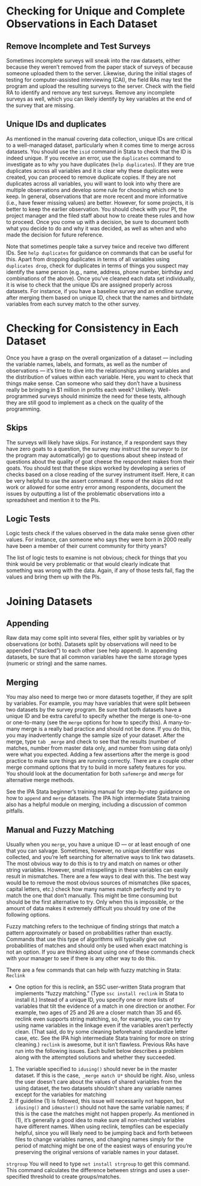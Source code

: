 # Checking for Unique and Complete Observations in Each Dataset
## Remove Incomplete and Test Surveys
Sometimes incomplete surveys will sneak into the raw datasets, either because they weren’t removed from the paper stack of surveys of because someone uploaded them to the server. Likewise, during the initial stages of testing for computer-assisted interviewing (CAI), the field RAs may test the program and upload the resulting surveys to the server. Check with the field RA to identify and remove any test surveys. Remove any incomplete surveys as well, which you can likely identify by key variables at the end of the survey that are missing.
## Unique IDs and duplicates
As mentioned in the manual covering data collection, unique IDs are critical to a well-managed dataset, particularly when it comes time to merge across datasets. You should use the `isid` command in Stata to check that the ID is indeed unique. If you receive an error, use the `duplicates` command to investigate as to why you have duplicates (`help duplicates`). If they are true duplicates across all variables and it is clear why these duplicates were created, you can proceed to remove duplicate copies. If they are not duplicates across all variables, you will want to look into why there are multiple observations and develop some rule for choosing which one to keep. In general, observations that are more recent and more informative (i.e., have fewer missing values) are better. However, for some projects, it is better to keep the earlier observation. You should check with your PI, the project manager and the filed staff about how to create these rules and how to proceed.  Once you come up with a decision, be sure to document both what you decide to do and why it was decided, as well as when and who made the decision for future reference.

Note that sometimes people take a survey twice and receive two different IDs. See `help duplicates` for guidance on commands that can be useful for this. Apart from dropping duplicates in terms of all variables using `duplicates drop`, check for duplicates in terms of things you suspect may identify the same person (e.g., name, address, phone number, birthday and combinations of the above). Once you’ve cleaned each data set individually, it is wise to check that the unique IDs are assigned properly across datasets. For instance, if you have a baseline survey and an endline survey, after merging them based on unique ID, check that the names and birthdate variables from each survey match to the other survey.

# Checking for Consistency in Each Dataset
Once you have a grasp on the overall organization of a dataset — including the variable names, labels, and formats, as well as the number of observations — it’s time to dive into the relationships among variables and the distribution of values within each variable. Here, you want to check that things make sense. Can someone who said they don’t have a business really be bringing in $1 million in profits each week? Unlikely. Well-programmed surveys should minimize the need for these tests, although they are still good to implement as a check on the quality of the programming.

## Skips
The surveys will likely have skips. For instance, if a respondent says they have zero goats to a question, the survey may instruct the surveyor to (or the program may automatically) go to questions about sheep instead of questions about the quality of goat cheese the respondent makes from their goats. You should test that these skips worked by developing a series of checks based on a close reading of the survey instrument itself. Here, it can be very helpful to use the assert command. If some of the skips did not work or allowed for some entry error among respondents, document the issues by outputting a list of the problematic observations into a spreadsheet and mention it to the PIs.

## Logic Tests
Logic tests check if the values observed in the data make sense given other values. For instance, can someone who says they were born in 2000 really have been a member of their current community for thirty years?

The list of logic tests to examine is not obvious; check for things that you think would be very problematic or that would clearly indicate that something was wrong with the data. Again, if any of those tests fail, flag the values and bring them up with the PIs.

# Joining Datasets
## Appending
Raw data may come split into several files, either split by variables or by observations (or both). Datasets split by observations will need to be appended (“stacked”) to each other (see help append). In appending datasets, be sure that all common variables have the same storage types (numeric or string) and the same names.

## Merging
You may also need to merge two or more datasets together, if they are split by variables. For example, you may have variables that were split between two datasets by the survey program. Be sure that both datasets have a unique ID and be extra careful to specify whether the merge is one-to-one or one-to-many (see the `merge` options for how to specify this). A many-to-many merge is a really bad practice and should not be done. If you do this, you may inadvertently change the sample size of your dataset. After the merge, type `tab _merge` and check to see that the results (number of matches, number from master data only, and number from using data only) were what you expected. Adding a few assertions after the merge is good practice to make sure things are running correctly. There are a couple other merge command options that try to build in more safety features for you. You should look at the documentation for both `safemerge` and `mmerge` for alternative merge methods. 

See the IPA Stata beginner’s training manual for step-by-step guidance on how to `append` and `merge` datasets. The IPA high intermediate Stata training also has a helpful module on merging, including a discussion of common pitfalls.

## Manual and Fuzzy Matching
Usually when you `merge`, you have a unique ID — or at least enough of one that you can salvage. Sometimes, however, no unique identifier was collected, and you’re left searching for alternative ways to link two datasets. The most obvious way to do this is to try and match on names or other string variables. However, small misspellings in these variables can easily result in mismatches. There are a few ways to deal with this. The best way would be to remove the most obvious sources of mismatches (like spaces, capital letters, etc.) check how many names match perfectly and try to match the one that don’t manually. This might be time consuming but should be the first alternative to try. Only when this is impossible, or the amount of data makes it extremely difficult you should try one of the following options.

Fuzzy matching refers to the technique of finding strings that match a pattern approximately or based on probabilities rather than exactly. Commands that use this type of algorithms will typically give out probabilities of matches and should only be used when exact matching is not an option. If you are thinking about using one of these commands check with your manager to see if there is any other way to do this.

There are a few commands that can help with fuzzy matching in Stata: 
`Reclink`
- One option for this is reclink, an SSC user-written Stata program that implements “fuzzy matching.” (Type `ssc install reclink` in Stata to install it.) Instead of a unique ID, you specify one or more lists of variables that tilt the evidence of a match in one direction or another. For example, two ages of 25 and 26 are a closer match than 35 and 65. reclink even supports string matching, so, for example, you can try using name variables in the linkage even if the variables aren’t perfectly clean. (That said, do try some cleaning beforehand: standardize letter case, etc. See the IPA high intermediate Stata training for more on string cleaning.)
`reclink` is awesome, but it isn’t flawless. Previous RAs have run into the following issues. Each bullet below describes a problem along with the attempted solutions and whether they succeeded. 
1.  The variable specified to `idusing()` should never be in the master dataset. If this is the case,` _merge match U*` should be right. Also, unless the user doesn't care about the values of shared variables from the using dataset, the two datasets shouldn't share any variable names except for the variables for matching
2.  If guideline (1) is followed, this issue will necessarily not happen, but `idusing()` and `idmaster()` should not have the same variable names; if this is the case the matches might not happen properly. As mentioned in (1), it’s generally a good idea to make sure all non-matched variables have different names.  When using reclink, tempfiles can be especially helpful, since you will likely need to be jumping back and forth between files to change variables names, and changing names simply for the period of matching might be one of the easiest ways of ensuring you’re preserving the original versions of variable names in your dataset.

`strgroup`
You will need to type `net install strgroup` to get this command. This command calculates the difference between strings and uses a user-specified threshold to create groups/matches.
